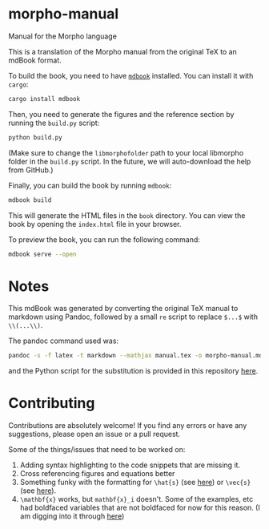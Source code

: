 # morpho-manual
Manual for the Morpho language

This is a translation of the Morpho manual from the original TeX to an mdBook format. 

To build the book, you need to have [`mdbook`](https://github.com/rust-lang/mdBook) installed. You can install it with `cargo`:

```bash
cargo install mdbook
```

Then, you need to generate the figures and the reference section by running the `build.py` script:
```bash
python build.py
```
(Make sure to change the `libmorphofolder` path to your local libmorpho folder in the `build.py` script. In the future, we will auto-download the help from GitHub.)

Finally, you can build the book by running `mdbook`:
```bash
mdbook build
```

This will generate the HTML files in the `book` directory. You can view the book by opening the `index.html` file in your browser.

To preview the book, you can run the following command:
```bash
mdbook serve --open
```

# Notes

This mdBook was generated by converting the original TeX manual to markdown using Pandoc, followed by a small `re` script to replace `$...$` with `\\(...\\)`. 

The pandoc command used was:
```bash
pandoc -s -f latex -t markdown --mathjax manual.tex -o morpho-manual.md
```

and the Python script for the substitution is provided in this repository [here](src/replacedollars.py).


# Contributing

Contributions are absolutely welcome! If you find any errors or have any suggestions, please open an issue or a pull request.

Some of the things/issues that need to be worked on:

1. Adding syntax highlighting to the code snippets that are missing it.
2. Cross referencing figures and equations better
3. Something funky with the formatting for `\hat{s}` (see [here](src/examples/electrostatics.md#bulk-variations)) or `\vec{s}` (see [here](src/examples/qtensor.md#optimization-problem)).
4. `\mathbf{x}` works, but `mathbf{x}_i` doesn't. Some of the examples, etc had boldfaced variables that are not boldfaced for now for this reason. (I am digging into it through [here](https://github.com/mathjax/MathJax/issues/329))
